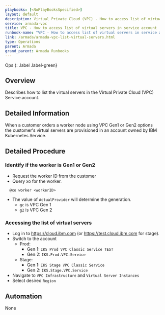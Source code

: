```yaml
---
playbooks: [<NoPlayBooksSpecified>]
layout: default
description: Virtual Private Cloud (VPC) - How to access list of virtual servers in the service account
service: armada-vpc
title: VPC - How to access list of virtual servers in service account
runbook-name: "VPC - How to access list of virtual servers in service account."
link: /armada/armada-vpc-list-virtual-servers.html
type: Operations
parent: Armada
grand_parent: Armada Runbooks
---
```


Ops
{: .label .label-green}

## Overview

Describes how to list the virtual servers in the Virtual Private Cloud (VPC) Service account.

## Detailed Information

When a customer orders a worker node using VPC Gen1 or Gen2 options the
customer's virtual servers are provisioned in an account owned by IBM Kubernetes Service.

## Detailed Procedure

### Identify if the worker is Gen1 or Gen2

- Request the worker ID from the customer
- Query xo for the worker.

```text
  @xo worker <workerID>
```

- The value of `ActualProvider` will determine the generation.
  - `gc` is VPC Gen 1
  - `g2` is VPC Gen 2

### Accessing the list of virtual servers

- Log in to <https://cloud.ibm.com> (or <https://test.cloud.ibm.com> for stage).
- Switch to the account
  - Prod:
    - Gen 1: `IKS Prod VPC Classic Service TEST`
    - Gen 2: `IKS.Prod.VPC.Service`
  - Stage:
    - Gen 1: `IKS Stage VPC Classic Service`
    - Gen 2: `IKS.Stage.VPC.Service`
- Navigate to `VPC Infrastructure` and `Virtual Server Instances`
- Select desired `Region`

## Automation

None